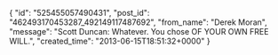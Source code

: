  {
   "id": "525455057490431",
   "post_id": "462493170453287_492149117487692",
   "from_name": "Derek Moran",
   "message": "Scott Duncan: Whatever. You chose OF YOUR OWN FREE WILL.",
   "created_time": "2013-06-15T18:51:32+0000"
 }
